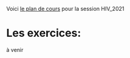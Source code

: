 Voici [le plan de cours](https://www.notion.so/nme/ACT6100H21-aa3ad1c0909641b68366a26bb2bf4a8f) pour la session HIV_2021

# Les exercices:

à venir
